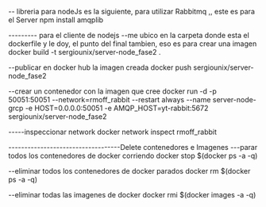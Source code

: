 -- libreria para nodeJs es la siguiente, para utilizar Rabbitmq ,, este es para el Server
npm install amqplib







--------- para el cliente de nodejs
--me ubico en la carpeta donde esta el dockerfile y le doy, el punto del final tambien, eso  es para crear una imagen 
  docker  build -t sergiounix/server-node_fase2 .    

--publicar en docker hub la imagen creada
   docker push sergiounix/server-node_fase2

--crear un contenedor con la imagen que cree 
   docker run -d  -p 50051:50051 --network=rmoff_rabbit --restart always --name server-node-grcp  -e HOST=0.0.0.0:50051 -e AMQP_HOST=yt-rabbit:5672 sergiounix/server-node_fase2

-----inspeccionar network
docker network inspect rmoff_rabbit


-----------------------------------Delete contenedores e Imagenes
---parar todos los contenedores de docker corriendo
docker stop $(docker ps -a -q)

--eliminar todos los contenedores de docker parados
docker rm $(docker ps -a -q)


--eliminar todas las imagenes de docker 
docker rmi $(docker images -a -q)
